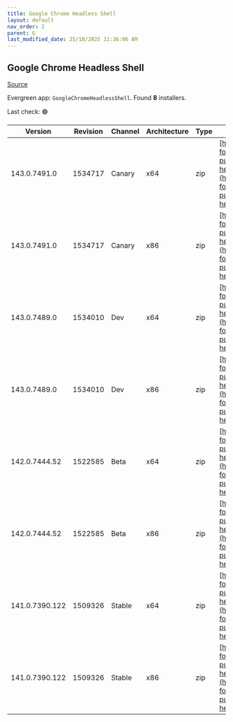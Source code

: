 ```yaml
---
title: Google Chrome Headless Shell
layout: default
nav_order: 2
parent: G
last_modified_date: 25/10/2025 11:36:06 AM
---
```


## Google Chrome Headless Shell

[Source](https://googlechromelabs.github.io/chrome-for-testing/)

Evergreen app: `GoogleChromeHeadlessShell`. Found **8** installers.

Last check: 🟢

| Version        | Revision | Channel | Architecture | Type | URI                                                                                                                                                                                                                            |
| -------------- | -------- | ------- | ------------ | ---- | ------------------------------------------------------------------------------------------------------------------------------------------------------------------------------------------------------------------------------ |
| 143.0.7491.0   | 1534717  | Canary  | x64          | zip  | [https://storage.googleapis.com/chrome-for-testing-public/143.0.7491.0/win64/chrome-headless-shell-win64.zip](https://storage.googleapis.com/chrome-for-testing-public/143.0.7491.0/win64/chrome-headless-shell-win64.zip)     |
| 143.0.7491.0   | 1534717  | Canary  | x86          | zip  | [https://storage.googleapis.com/chrome-for-testing-public/143.0.7491.0/win32/chrome-headless-shell-win32.zip](https://storage.googleapis.com/chrome-for-testing-public/143.0.7491.0/win32/chrome-headless-shell-win32.zip)     |
| 143.0.7489.0   | 1534010  | Dev     | x64          | zip  | [https://storage.googleapis.com/chrome-for-testing-public/143.0.7489.0/win64/chrome-headless-shell-win64.zip](https://storage.googleapis.com/chrome-for-testing-public/143.0.7489.0/win64/chrome-headless-shell-win64.zip)     |
| 143.0.7489.0   | 1534010  | Dev     | x86          | zip  | [https://storage.googleapis.com/chrome-for-testing-public/143.0.7489.0/win32/chrome-headless-shell-win32.zip](https://storage.googleapis.com/chrome-for-testing-public/143.0.7489.0/win32/chrome-headless-shell-win32.zip)     |
| 142.0.7444.52  | 1522585  | Beta    | x64          | zip  | [https://storage.googleapis.com/chrome-for-testing-public/142.0.7444.52/win64/chrome-headless-shell-win64.zip](https://storage.googleapis.com/chrome-for-testing-public/142.0.7444.52/win64/chrome-headless-shell-win64.zip)   |
| 142.0.7444.52  | 1522585  | Beta    | x86          | zip  | [https://storage.googleapis.com/chrome-for-testing-public/142.0.7444.52/win32/chrome-headless-shell-win32.zip](https://storage.googleapis.com/chrome-for-testing-public/142.0.7444.52/win32/chrome-headless-shell-win32.zip)   |
| 141.0.7390.122 | 1509326  | Stable  | x64          | zip  | [https://storage.googleapis.com/chrome-for-testing-public/141.0.7390.122/win64/chrome-headless-shell-win64.zip](https://storage.googleapis.com/chrome-for-testing-public/141.0.7390.122/win64/chrome-headless-shell-win64.zip) |
| 141.0.7390.122 | 1509326  | Stable  | x86          | zip  | [https://storage.googleapis.com/chrome-for-testing-public/141.0.7390.122/win32/chrome-headless-shell-win32.zip](https://storage.googleapis.com/chrome-for-testing-public/141.0.7390.122/win32/chrome-headless-shell-win32.zip) |
